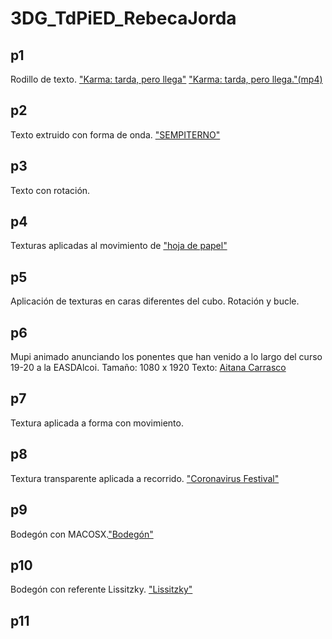 # 3DG_TdPiED_RebecaJorda
## p1
Rodillo de texto. ["Karma: tarda, pero llega"](p1.gif) ["Karma: tarda, pero llega."(mp4)](p1.mp4)
## p2
Texto extruido con forma de onda. ["SEMPITERNO"](p2.gif)
## p3
Texto con rotación.
## p4
Texturas aplicadas al movimiento de ["hoja de papel"](p4.gif)
## p5
Aplicación de texturas en caras diferentes del cubo. Rotación y bucle.
## p6
Mupi animado anunciando los ponentes que han venido a lo largo del curso 19-20 a la EASDAlcoi. Tamaño: 1080 x 1920 Texto: [Aitana Carrasco](aitanacarrasco.md)
## p7
Textura aplicada a forma con movimiento.
## p8
Textura transparente aplicada a recorrido. ["Coronavirus Festival"](p8.jpg)
## p9
Bodegón con MACOSX.["Bodegón"](p9.jpg)
## p10
Bodegón con referente Lissitzky. ["Lissitzky"](p10.jpg)
## p11
